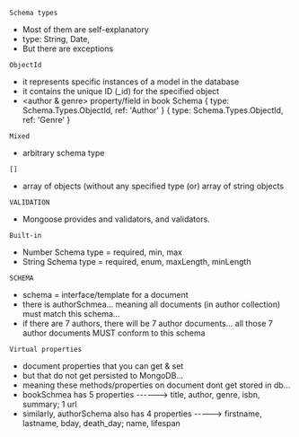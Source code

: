 `Schema types`
- Most of them are self-explanatory
- type:     String, Date, 
- But there are exceptions

`ObjectId`
- it represents specific instances of a model in the database
- it contains the unique ID (_id) for the specified object
- <author & genre> property/field in book Schema
    { type: Schema.Types.ObjectId, ref: 'Author' }
    { type: Schema.Types.ObjectId, ref: 'Genre' }

`Mixed`
- arbitrary schema type

`[]`
- array of objects (without any specified type (or) array of string objects


`VALIDATION`
- Mongoose provides 
    <built-in> and <custom> validators, 
    <synchronous> and <asynchronous> validators.

`Built-in`
- Number Schema type        = required, min, max
- String Schema type        = required, enum, maxLength, minLength


`SCHEMA`
- schema = interface/template for a document
- there is authorSchmea... meaning all documents (in author collection) must match this schema...
- if there are 7 authors, there will be 7 author documents... 
    all those 7 author documents MUST conform to this schema

`Virtual properties`
- document properties that you can get & set 
- but that do not get persisted to MongoDB... 
- meaning these methods/properties on document dont get stored in db...
- bookSchmea has 5 properties  ------> title, author, genre, isbn, summary; 1 <virtual> url
- similarly, authorSchema also has 4 properties -----> firstname, lastname, bday, death_day; <virtuals> name, lifespan